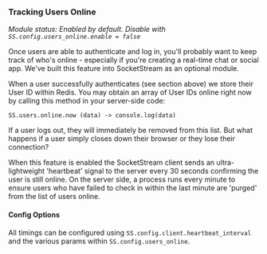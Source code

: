 ### Tracking Users Online

_Module status: Enabled by default. Disable with `SS.config.users_online.enable = false`_

Once users are able to authenticate and log in, you'll probably want to keep track of who's online - especially if you're creating a real-time chat or social app. We've built this feature into SocketStream as an optional module.

When a user successfully authenticates (see section above) we store their User ID within Redis. You may obtain an array of User IDs online right now by calling this method in your server-side code:

``` coffee-script
SS.users.online.now (data) -> console.log(data)
```

If a user logs out, they will immediately be removed from this list. But what happens if a user simply closes down their browser or they lose their connection?

When this feature is enabled the SocketStream client sends an ultra-lightweight 'heartbeat' signal to the server every 30 seconds confirming the user is still online. On the server side, a process runs every minute to ensure users who have failed to check in within the last minute are 'purged' from the list of users online.


#### Config Options

All timings can be configured using `SS.config.client.heartbeat_interval` and the various params within `SS.config.users_online`.
